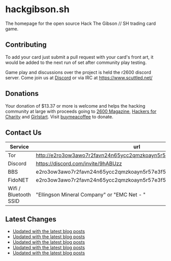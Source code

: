 # hackgibson.sh
The homepage for the open source Hack The Gibson // SH trading card game.


## Contributing

To add your card just submit a pull request with your card's front art, it would be added to the next run of set after community play testing.

Game play and discussions over the project is held the r2600 discord server. Come join us at [Discord](https://discord.com/invite/9hABUzz) or via IRC at https://www.scuttled.net/


## Donations

Your donation of $13.37 or more is welcome and helps the hacking community at large with proceeds going to [2600 Magazine](https://2600.com/), [Hackers for Charity](https://hackersforcharity.org) and [Girlstart](https://girlstart.org).  Visit [buymeacoffee](https://www.buymeacoffee.com/hackgibson.sh) to donate.


## Contact Us

Service | url
-|-
Tor | http://e2ro3ow3awo7r2favn24n65ycc2qmzkoayn5r57e3f56nvjwdcgg32ad.onion
Discord | https://discord.com/invite/9hABUzz
BBS | e2ro3ow3awo7r2favn24n65ycc2qmzkoayn5r57e3f56nvjwdcgg32ad.onion:23
FidoNET | e2ro3ow3awo7r2favn24n65ycc2qmzkoayn5r57e3f56nvjwdcgg32ad.onion:24554
Wifi / Bluetooth SSID | "Ellingson Mineral Company" or "EMC Net - <fidonet address>"

## Latest Changes
<!-- BLOG-POST-LIST:START -->
- [Updated with the latest blog posts](https://github.com/DFW2600/hackgibson.sh/commit/87655272f42d55fc7ef2f5914cd09f15df0afd54)
- [Updated with the latest blog posts](https://github.com/DFW2600/hackgibson.sh/commit/a0dd36984d5b12f4313a077863277613c48e527b)
- [Updated with the latest blog posts](https://github.com/DFW2600/hackgibson.sh/commit/9c0f4beabe91bb379f44869281a572be992b6d45)
- [Updated with the latest blog posts](https://github.com/DFW2600/hackgibson.sh/commit/3ade20cfdda155dfa9fe4254e7affaa730afbc2c)
- [Updated with the latest blog posts](https://github.com/DFW2600/hackgibson.sh/commit/b91b006b1980a4655c8a49ea490f7cf8117d6c7d)
<!-- BLOG-POST-LIST:END -->
